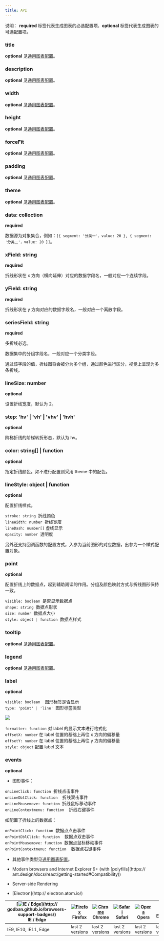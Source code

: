 ```yaml
---
title: API
---
```


说明： **required** 标签代表生成图表的必选配置项，**optional** 标签代表生成图表的可选配置项。

### title

**optional** 见[通用图表配置](../../../../zh/docs/manual/general-config#title)。

### description

**optional** 见[通用图表配置](../../../../zh/docs/manual/general-config#description)。

### width

**optional** 见[通用图表配置](../../../../zh/docs/manual/general-config#width)。

### height

**optional** 见[通用图表配置](../../../../zh/docs/manual/general-config#height)。

### forceFit

**optional** 见[通用图表配置](../../../../zh/docs/manual/general-config#forceFit)。

### padding

**optional** 见[通用图表配置](../../../../zh/docs/manual/general-config#padding)。

### theme

**optional** 见[通用图表配置](../../../../zh/docs/manual/general-config#theme)。

### data: collection

**required**

数据源为对象集合，例如：`[{ segment: '分类一'，value: 20 }, { segment: '分类二'，value: 20 }]`。

### xField: string

**required**

折线形状在 x 方向（横向延伸）对应的数据字段名，一般对应一个连续字段。

### yField: string

**required**

折线形状在 y 方向对应的数据字段名，一般对应一个离散字段。

### seriesField: string

**required**

多折线必选。

数据集中的分组字段名，一般对应一个分类字段。

通过该字段的值，折线图将会被分为多个组，通过颜色进行区分，视觉上呈现为多条折线。

### lineSize: number

**optional**

设置折线宽度，默认为 2。

### step: 'hv' | 'vh' | 'vhv' | 'hvh'

**optional**

阶梯折线的阶梯转折形态，默认为 hv。

### color: string[] | function

**optional**

指定折线颜色。如不进行配置则采用 theme 中的配色。

### lineStyle: object | function

**optional**

配置折线样式。

`stroke: string`  折线颜色<br />
`lineWidth: number`  折线宽度<br />
`lineDash: number[]` 虚线显示<br />
`opacity: number`  透明度<br />

另外还支持回调函数的配置方式，入参为当前图形的对应数据，出参为一个样式配置对象。

### point

**optional**

配置折线上的数据点，起到辅助阅读的作用。分组及颜色映射方式与折线图形保持一致。

`visible: boolean`  是否显示数据点<br />
`shape: string`  数据点形状<br />
`size: number`  数据点大小<br />
`style: object | function`  数据点样式

### tooltip

**optional** 见[通用图表配置](../../../../zh/docs/manual/general-config#tooltip)。

### legend

**optional** 见[通用图表配置](../../../../zh/docs/manual/general-config#legend)。

### label

**optional**

`visible: boolean`    图形标签是否显示<br />
`type: 'point' | 'line'`  图形标签类型

<p><img src="https://gw.alipayobjects.com/mdn/rms_d314dd/afts/img/A*m9CuRrHRW78AAAAAAAAAAABkARQnAQ" width="600"></p>

`formatter: function` 对 label 的显示文本进行格式化<br />
`offsetX: number` 在 label 位置的基础上再往 x 方向的偏移量<br />
`offsetY: number` 在 label 位置的基础上再往 y 方向的偏移量<br />
`style: object` 配置 label 文本

### events

**optional**

- 图形事件：

`onLineClick: function`  折线点击事件<br />
`onLineDblClick: function`    折线双击事件<br />
`onLineMousemove: function`  折线鼠标移动事件<br />
`onLineContextmenu: function`    折线右键事件<br />

如配置了折线上的数据点：

`onPointClick: function`  数据点点击事件<br />
`onPointDblClick: function`    数据点双击事件<br />
`onPointMousemove: function`  数据点鼠标移动事件<br />
`onPointContextmenu: function`    数据点右键事件<br />

- 其他事件类型见[通用图表配置](../../../../zh/docs/manual/general-config#events)。

- Modern browsers and Internet Explorer 9+ (with [polyfills](https:// ant.design/docs/react/getting-started#Compatibility))
- Server-side Rendering
- [Electron](http:// electron.atom.io/)

| [<img src="https://raw.githubusercontent.com/alrra/browser-logos/master/src/edge/edge_48x48.png" alt="IE / Edge" width="24px" height="24px" />](http:// godban.github.io/browsers-support-badges/)</br>IE / Edge | [<img src="https://raw.githubusercontent.com/alrra/browser-logos/master/src/firefox/firefox_48x48.png" alt="Firefox" width="24px" height="24px" />](http://godban.github.io/browsers-support-badges/)</br>Firefox | [<img src="https://raw.githubusercontent.com/alrra/browser-logos/master/src/chrome/chrome_48x48.png" alt="Chrome" width="24px" height="24px" />](http://godban.github.io/browsers-support-badges/)</br>Chrome | [<img src="https://raw.githubusercontent.com/alrra/browser-logos/master/src/safari/safari_48x48.png" alt="Safari" width="24px" height="24px" />](http://godban.github.io/browsers-support-badges/)</br>Safari | [<img src="https://raw.githubusercontent.com/alrra/browser-logos/master/src/opera/opera_48x48.png" alt="Opera" width="24px" height="24px" />](http://godban.github.io/browsers-support-badges/)</br>Opera | [<img src="https://raw.githubusercontent.com/alrra/browser-logos/master/src/electron/electron_48x48.png" alt="Electron" width="24px" height="24px" />](http://godban.github.io/browsers-support-badges/)</br>Electron |
| ---------------------------------------------------------------------------------------------------------------------------------------------------------------------------------------------------------------- | ----------------------------------------------------------------------------------------------------------------------------------------------------------------------------------------------------------------- | ------------------------------------------------------------------------------------------------------------------------------------------------------------------------------------------------------------- | ------------------------------------------------------------------------------------------------------------------------------------------------------------------------------------------------------------- | --------------------------------------------------------------------------------------------------------------------------------------------------------------------------------------------------------- | --------------------------------------------------------------------------------------------------------------------------------------------------------------------------------------------------------------------- |
| IE9, IE10, IE11, Edge                                                                                                                                                                                            | last 2 versions                                                                                                                                                                                                   | last 2 versions                                                                                                                                                                                               | last 2 versions                                                                                                                                                                                               | last 2 versions                                                                                                                                                                                           | last 2 versions                                                                                                                                                                                                       |
